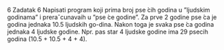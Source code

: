 6  Zadatak 6
Napisati program koji prima broj pse ́cih godina u ”ljudskim godinama” i preraˇcunavaih u ”pse ́ce godine”.
Za prve 2 godine pse ́ca je godina jednaka 10.5 ljudskih go-dina.
Nakon toga je svaka pse ́ca godina jednaka 4 ljudske godine.
Npr.  pas star 4 ljudske godine ima 29 psecih godina (10.5 + 10.5 + 4 + 4).
